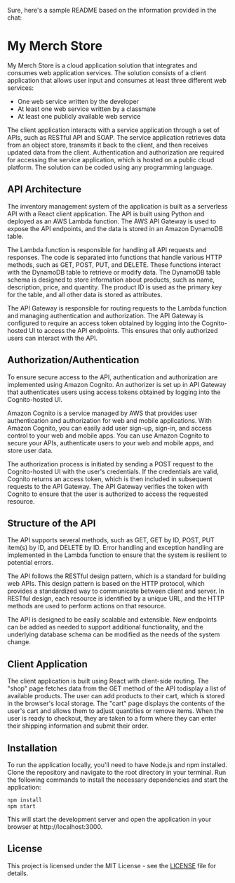 Sure, here's a sample README based on the information provided in the chat:

# My Merch Store

My Merch Store is a cloud application solution that integrates and consumes web application services. The solution consists of a client application that allows user input and consumes at least three different web services:

- One web service written by the developer
- At least one web service written by a classmate
- At least one publicly available web service

The client application interacts with a service application through a set of APIs, such as RESTful API and SOAP. The service application retrieves data from an object store, transmits it back to the client, and then receives updated data from the client. Authentication and authorization are required for accessing the service application, which is hosted on a public cloud platform. The solution can be coded using any programming language.

## API Architecture

The inventory management system of the application is built as a serverless API with a React client application. The API is built using Python and deployed as an AWS Lambda function. The AWS API Gateway is used to expose the API endpoints, and the data is stored in an Amazon DynamoDB table.

The Lambda function is responsible for handling all API requests and responses. The code is separated into functions that handle various HTTP methods, such as GET, POST, PUT, and DELETE. These functions interact with the DynamoDB table to retrieve or modify data. The DynamoDB table schema is designed to store information about products, such as name, description, price, and quantity. The product ID is used as the primary key for the table, and all other data is stored as attributes.

The API Gateway is responsible for routing requests to the Lambda function and managing authentication and authorization. The API Gateway is configured to require an access token obtained by logging into the Cognito-hosted UI to access the API endpoints. This ensures that only authorized users can interact with the API.

## Authorization/Authentication

To ensure secure access to the API, authentication and authorization are implemented using Amazon Cognito. An authorizer is set up in API Gateway that authenticates users using access tokens obtained by logging into the Cognito-hosted UI.

Amazon Cognito is a service managed by AWS that provides user authentication and authorization for web and mobile applications. With Amazon Cognito, you can easily add user sign-up, sign-in, and access control to your web and mobile apps. You can use Amazon Cognito to secure your APIs, authenticate users to your web and mobile apps, and store user data.

The authorization process is initiated by sending a POST request to the Cognito-hosted UI with the user's credentials. If the credentials are valid, Cognito returns an access token, which is then included in subsequent requests to the API Gateway. The API Gateway verifies the token with Cognito to ensure that the user is authorized to access the requested resource.

## Structure of the API

The API supports several methods, such as GET, GET by ID, POST, PUT item(s) by ID, and DELETE by ID. Error handling and exception handling are implemented in the Lambda function to ensure that the system is resilient to potential errors.

The API follows the RESTful design pattern, which is a standard for building web APIs. This design pattern is based on the HTTP protocol, which provides a standardized way to communicate between client and server. In RESTful design, each resource is identified by a unique URL, and the HTTP methods are used to perform actions on that resource.

The API is designed to be easily scalable and extensible. New endpoints can be added as needed to support additional functionality, and the underlying database schema can be modified as the needs of the system change.

## Client Application

The client application is built using React with client-side routing. The "shop" page fetches data from the GET method of the API todisplay a list of available products. The user can add products to their cart, which is stored in the browser's local storage. The "cart" page displays the contents of the user's cart and allows them to adjust quantities or remove items. When the user is ready to checkout, they are taken to a form where they can enter their shipping information and submit their order.

## Installation

To run the application locally, you'll need to have Node.js and npm installed. Clone the repository and navigate to the root directory in your terminal. Run the following commands to install the necessary dependencies and start the application:

```
npm install
npm start
```

This will start the development server and open the application in your browser at http://localhost:3000.

## License

This project is licensed under the MIT License - see the [LICENSE](LICENSE) file for details.

